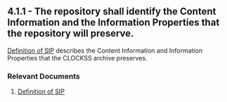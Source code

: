 ## 4.1.1 - The repository shall identify the Content Information and the Information Properties that the repository will preserve.

[Definition of
SIP](Definition_of_SIP#Content_Information_and_Information_Properties "wikilink")
describes the Content Information and Information Properties that the
CLOCKSS archive preserves.

### Relevant Documents

1.  [Definition of SIP](Definition_of_SIP "wikilink")